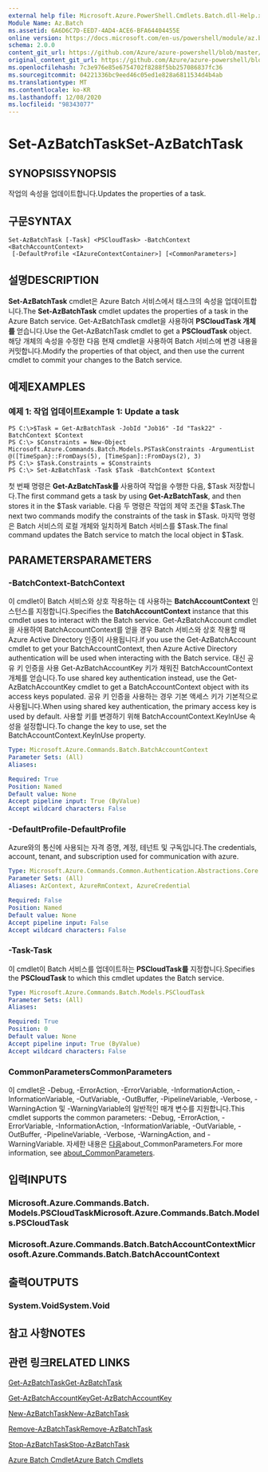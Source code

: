 ```yaml
---
external help file: Microsoft.Azure.PowerShell.Cmdlets.Batch.dll-Help.xml
Module Name: Az.Batch
ms.assetid: 6A6D6C7D-EED7-4AD4-ACE6-BFA64404455E
online version: https://docs.microsoft.com/en-us/powershell/module/az.batch/set-azbatchtask
schema: 2.0.0
content_git_url: https://github.com/Azure/azure-powershell/blob/master/src/Batch/Batch/help/Set-AzBatchTask.md
original_content_git_url: https://github.com/Azure/azure-powershell/blob/master/src/Batch/Batch/help/Set-AzBatchTask.md
ms.openlocfilehash: 7c3e976e85e6754702f8288f5bb257086837fc36
ms.sourcegitcommit: 04221336bc9eed46c05ed1e828a6811534d4b4ab
ms.translationtype: MT
ms.contentlocale: ko-KR
ms.lasthandoff: 12/08/2020
ms.locfileid: "98343077"
---
```

# <span data-ttu-id="12dec-101">Set-AzBatchTask</span><span class="sxs-lookup"><span data-stu-id="12dec-101">Set-AzBatchTask</span></span>

## <span data-ttu-id="12dec-102">SYNOPSIS</span><span class="sxs-lookup"><span data-stu-id="12dec-102">SYNOPSIS</span></span>
<span data-ttu-id="12dec-103">작업의 속성을 업데이트합니다.</span><span class="sxs-lookup"><span data-stu-id="12dec-103">Updates the properties of a task.</span></span>

## <span data-ttu-id="12dec-104">구문</span><span class="sxs-lookup"><span data-stu-id="12dec-104">SYNTAX</span></span>

```
Set-AzBatchTask [-Task] <PSCloudTask> -BatchContext <BatchAccountContext>
 [-DefaultProfile <IAzureContextContainer>] [<CommonParameters>]
```

## <span data-ttu-id="12dec-105">설명</span><span class="sxs-lookup"><span data-stu-id="12dec-105">DESCRIPTION</span></span>
<span data-ttu-id="12dec-106">**Set-AzBatchTask** cmdlet은 Azure Batch 서비스에서 태스크의 속성을 업데이트합니다.</span><span class="sxs-lookup"><span data-stu-id="12dec-106">The **Set-AzBatchTask** cmdlet updates the properties of a task in the Azure Batch service.</span></span>
<span data-ttu-id="12dec-107">Get-AzBatchTask cmdlet을 사용하여 **PSCloudTask 개체를** 얻습니다.</span><span class="sxs-lookup"><span data-stu-id="12dec-107">Use the Get-AzBatchTask cmdlet to get a **PSCloudTask** object.</span></span>
<span data-ttu-id="12dec-108">해당 개체의 속성을 수정한 다음 현재 cmdlet을 사용하여 Batch 서비스에 변경 내용을 커밋합니다.</span><span class="sxs-lookup"><span data-stu-id="12dec-108">Modify the properties of that object, and then use the current cmdlet to commit your changes to the Batch service.</span></span>

## <span data-ttu-id="12dec-109">예제</span><span class="sxs-lookup"><span data-stu-id="12dec-109">EXAMPLES</span></span>

### <span data-ttu-id="12dec-110">예제 1: 작업 업데이트</span><span class="sxs-lookup"><span data-stu-id="12dec-110">Example 1: Update a task</span></span>
```
PS C:\>$Task = Get-AzBatchTask -JobId "Job16" -Id "Task22" -BatchContext $Context
PS C:\> $Constraints = New-Object Microsoft.Azure.Commands.Batch.Models.PSTaskConstraints -ArgumentList @([TimeSpan}::FromDays(5), [TimeSpan]::FromDays(2), 3)
PS C:\> $Task.Constraints = $Constraints
PS C:\> Set-AzBatchTask -Task $Task -BatchContext $Context
```

<span data-ttu-id="12dec-111">첫 번째 명령은 **Get-AzBatchTask를** 사용하여 작업을 수행한 다음, $Task 저장합니다.</span><span class="sxs-lookup"><span data-stu-id="12dec-111">The first command gets a task by using **Get-AzBatchTask**, and then stores it in the $Task variable.</span></span>
<span data-ttu-id="12dec-112">다음 두 명령은 작업의 제약 조건을 $Task.</span><span class="sxs-lookup"><span data-stu-id="12dec-112">The next two commands modify the constraints of the task in $Task.</span></span>
<span data-ttu-id="12dec-113">마지막 명령은 Batch 서비스의 로컬 개체와 일치하게 Batch 서비스를 $Task.</span><span class="sxs-lookup"><span data-stu-id="12dec-113">The final command updates the Batch service to match the local object in $Task.</span></span>

## <span data-ttu-id="12dec-114">PARAMETERS</span><span class="sxs-lookup"><span data-stu-id="12dec-114">PARAMETERS</span></span>

### <span data-ttu-id="12dec-115">-BatchContext</span><span class="sxs-lookup"><span data-stu-id="12dec-115">-BatchContext</span></span>
<span data-ttu-id="12dec-116">이 cmdlet이 Batch 서비스와 상호 작용하는 데 사용하는 **BatchAccountContext** 인스턴스를 지정합니다.</span><span class="sxs-lookup"><span data-stu-id="12dec-116">Specifies the **BatchAccountContext** instance that this cmdlet uses to interact with the Batch service.</span></span>
<span data-ttu-id="12dec-117">Get-AzBatchAccount cmdlet을 사용하여 BatchAccountContext를 얻을 경우 Batch 서비스와 상호 작용할 때 Azure Active Directory 인증이 사용됩니다.</span><span class="sxs-lookup"><span data-stu-id="12dec-117">If you use the Get-AzBatchAccount cmdlet to get your BatchAccountContext, then Azure Active Directory authentication will be used when interacting with the Batch service.</span></span> <span data-ttu-id="12dec-118">대신 공유 키 인증을 사용 Get-AzBatchAccountKey 키가 채워진 BatchAccountContext 개체를 얻습니다.</span><span class="sxs-lookup"><span data-stu-id="12dec-118">To use shared key authentication instead, use the Get-AzBatchAccountKey cmdlet to get a BatchAccountContext object with its access keys populated.</span></span> <span data-ttu-id="12dec-119">공유 키 인증을 사용하는 경우 기본 액세스 키가 기본적으로 사용됩니다.</span><span class="sxs-lookup"><span data-stu-id="12dec-119">When using shared key authentication, the primary access key is used by default.</span></span> <span data-ttu-id="12dec-120">사용할 키를 변경하기 위해 BatchAccountContext.KeyInUse 속성을 설정합니다.</span><span class="sxs-lookup"><span data-stu-id="12dec-120">To change the key to use, set the BatchAccountContext.KeyInUse property.</span></span>

```yaml
Type: Microsoft.Azure.Commands.Batch.BatchAccountContext
Parameter Sets: (All)
Aliases:

Required: True
Position: Named
Default value: None
Accept pipeline input: True (ByValue)
Accept wildcard characters: False
```

### <span data-ttu-id="12dec-121">-DefaultProfile</span><span class="sxs-lookup"><span data-stu-id="12dec-121">-DefaultProfile</span></span>
<span data-ttu-id="12dec-122">Azure와의 통신에 사용되는 자격 증명, 계정, 테넌트 및 구독입니다.</span><span class="sxs-lookup"><span data-stu-id="12dec-122">The credentials, account, tenant, and subscription used for communication with azure.</span></span>

```yaml
Type: Microsoft.Azure.Commands.Common.Authentication.Abstractions.Core.IAzureContextContainer
Parameter Sets: (All)
Aliases: AzContext, AzureRmContext, AzureCredential

Required: False
Position: Named
Default value: None
Accept pipeline input: False
Accept wildcard characters: False
```

### <span data-ttu-id="12dec-123">-Task</span><span class="sxs-lookup"><span data-stu-id="12dec-123">-Task</span></span>
<span data-ttu-id="12dec-124">이 cmdlet이 Batch 서비스를 업데이트하는 **PSCloudTask를** 지정합니다.</span><span class="sxs-lookup"><span data-stu-id="12dec-124">Specifies the **PSCloudTask** to which this cmdlet updates the Batch service.</span></span>

```yaml
Type: Microsoft.Azure.Commands.Batch.Models.PSCloudTask
Parameter Sets: (All)
Aliases:

Required: True
Position: 0
Default value: None
Accept pipeline input: True (ByValue)
Accept wildcard characters: False
```

### <span data-ttu-id="12dec-125">CommonParameters</span><span class="sxs-lookup"><span data-stu-id="12dec-125">CommonParameters</span></span>
<span data-ttu-id="12dec-126">이 cmdlet은 -Debug, -ErrorAction, -ErrorVariable, -InformationAction, -InformationVariable, -OutVariable, -OutBuffer, -PipelineVariable, -Verbose, -WarningAction 및 -WarningVariable의 일반적인 매개 변수를 지원합니다.</span><span class="sxs-lookup"><span data-stu-id="12dec-126">This cmdlet supports the common parameters: -Debug, -ErrorAction, -ErrorVariable, -InformationAction, -InformationVariable, -OutVariable, -OutBuffer, -PipelineVariable, -Verbose, -WarningAction, and -WarningVariable.</span></span> <span data-ttu-id="12dec-127">자세한 내용은 [다음](http://go.microsoft.com/fwlink/?LinkID=113216)about_CommonParameters.</span><span class="sxs-lookup"><span data-stu-id="12dec-127">For more information, see [about_CommonParameters](http://go.microsoft.com/fwlink/?LinkID=113216).</span></span>

## <span data-ttu-id="12dec-128">입력</span><span class="sxs-lookup"><span data-stu-id="12dec-128">INPUTS</span></span>

### <span data-ttu-id="12dec-129">Microsoft.Azure.Commands.Batch. Models.PSCloudTask</span><span class="sxs-lookup"><span data-stu-id="12dec-129">Microsoft.Azure.Commands.Batch.Models.PSCloudTask</span></span>

### <span data-ttu-id="12dec-130">Microsoft.Azure.Commands.Batch.BatchAccountContext</span><span class="sxs-lookup"><span data-stu-id="12dec-130">Microsoft.Azure.Commands.Batch.BatchAccountContext</span></span>

## <span data-ttu-id="12dec-131">출력</span><span class="sxs-lookup"><span data-stu-id="12dec-131">OUTPUTS</span></span>

### <span data-ttu-id="12dec-132">System.Void</span><span class="sxs-lookup"><span data-stu-id="12dec-132">System.Void</span></span>

## <span data-ttu-id="12dec-133">참고 사항</span><span class="sxs-lookup"><span data-stu-id="12dec-133">NOTES</span></span>

## <span data-ttu-id="12dec-134">관련 링크</span><span class="sxs-lookup"><span data-stu-id="12dec-134">RELATED LINKS</span></span>

[<span data-ttu-id="12dec-135">Get-AzBatchTask</span><span class="sxs-lookup"><span data-stu-id="12dec-135">Get-AzBatchTask</span></span>](./Get-AzBatchTask.md)

[<span data-ttu-id="12dec-136">Get-AzBatchAccountKey</span><span class="sxs-lookup"><span data-stu-id="12dec-136">Get-AzBatchAccountKey</span></span>](./Get-AzBatchAccountKey.md)

[<span data-ttu-id="12dec-137">New-AzBatchTask</span><span class="sxs-lookup"><span data-stu-id="12dec-137">New-AzBatchTask</span></span>](./New-AzBatchTask.md)

[<span data-ttu-id="12dec-138">Remove-AzBatchTask</span><span class="sxs-lookup"><span data-stu-id="12dec-138">Remove-AzBatchTask</span></span>](./Remove-AzBatchTask.md)

[<span data-ttu-id="12dec-139">Stop-AzBatchTask</span><span class="sxs-lookup"><span data-stu-id="12dec-139">Stop-AzBatchTask</span></span>](./Stop-AzBatchTask.md)

[<span data-ttu-id="12dec-140">Azure Batch Cmdlet</span><span class="sxs-lookup"><span data-stu-id="12dec-140">Azure Batch Cmdlets</span></span>](/powershell/module/Az.Batch/)
